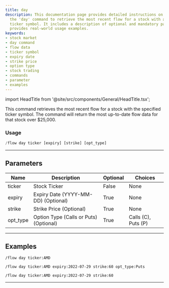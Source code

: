 ```yaml
---
title: day
description: This documentation page provides detailed instructions on how to use
  the 'day' command to retrieve the most recent flow for a stock with a specified
  ticker symbol. It includes a description of optional and mandatory parameters and
  provides real-world usage examples.
keywords:
- stock market
- day command
- flow data
- ticker symbol
- expiry date
- strike price
- option type
- stock trading
- commands
- parameter
- examples
---
```


import HeadTitle from '@site/src/components/General/HeadTitle.tsx';

<HeadTitle title="flow: day - Discord Reference | OpenBB Bot Docs" />

This command retrieves the most recent flow for a stock with the specified ticker symbol. The command will return the most up-to-date flow data for that stock over $25,000.

### Usage

```python wordwrap
/flow day ticker [expiry] [strike] [opt_type]
```

---

## Parameters

| Name | Description | Optional | Choices |
| ---- | ----------- | -------- | ------- |
| ticker | Stock Ticker | False | None |
| expiry | Expiry Date (YYYY-MM-DD) (Optional) | True | None |
| strike | Strike Price (Optional) | True | None |
| opt_type | Option Type (Calls or Puts) (Optional) | True | Calls (C), Puts (P) |


---

## Examples

```
/flow day ticker:AMD
```

```
/flow day ticker:AMD expiry:2022-07-29 strike:60 opt_type:Puts
```

```
/flow day ticker:AMD expiry:2022-07-29 strike:60
```

---
